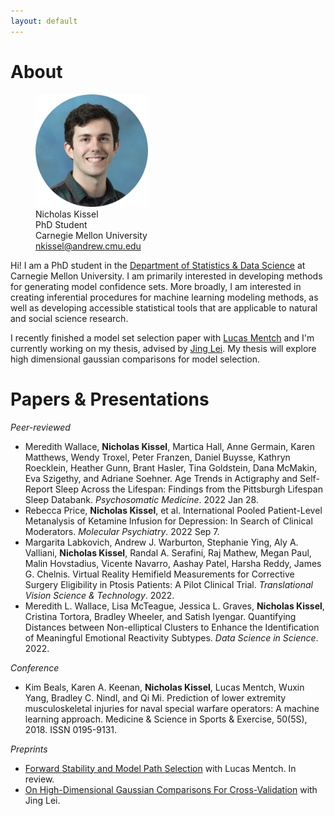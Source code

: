 ```yaml
---
layout: default
---
```


<!-- [Reading](reading.md) &nbsp;&nbsp;&nbsp; [Links](links.md) &nbsp;&nbsp;&nbsp; [Contact](contact.md) -->

<!-- <div style="text-align: right">
<a href="pages/reading.html">Reading</a>
 &nbsp;&nbsp;&nbsp; <a href="pages/links.html">Links</a> &nbsp;&nbsp;&nbsp; <a href="pages/contact.html">Contact</a> </div> -->

<!-- <figure>
    <img src='headshot.png' alt='missing' width='200' title='Me!' />
</figure>

  
**Nicholas Kissel**  
**PhD Student**  
**Carnegie Mellon University**  
**Contact: nkissel@andrew.cmu.edu**   -->

# About

<figure>
    <img src='headshot.png' alt='missing' width='180' title='Me!' />
    <figcaption>Nicholas Kissel <br /> PhD Student <br /> Carnegie Mellon University <br /> <a href="mailto:nkissel@andrew.cmu.edu">nkissel@andrew.cmu.edu</a> </figcaption> 
</figure>

Hi! I am a PhD student in the [Department of Statistics & Data Science](http://www.stat.cmu.edu/) at Carnegie Mellon University. I am primarily interested in developing methods for generating model confidence sets. More broadly, I am interested in creating inferential procedures for machine learning modeling methods, as well as developing accessible statistical tools that are applicable to natural and social science research. 

I recently finished a model set selection paper with [Lucas Mentch](http://lucasmentch.com/index.html) and I'm currently working on my thesis, advised by [Jing Lei](https://www.stat.cmu.edu/~jinglei/). My thesis will explore high dimensional gaussian comparisons for model selection.


# Papers & Presentations
*Peer-reviewed*
* Meredith Wallace, **Nicholas Kissel**, Martica Hall, Anne Germain, Karen Matthews, Wendy Troxel, Peter Franzen, Daniel Buysse, Kathryn Roecklein, Heather Gunn, Brant Hasler, Tina Goldstein, Dana McMakin, Eva Szigethy, and Adriane Soehner. Age Trends in Actigraphy and Self-Report Sleep Across the Lifespan: Findings from the Pittsburgh Lifespan Sleep Databank. *Psychosomatic Medicine*. 2022 Jan 28. 
* Rebecca Price, **Nicholas Kissel**, et al. International Pooled Patient-Level Metanalysis of Ketamine Infusion for Depression: In Search of Clinical Moderators. *Molecular Psychiatry*. 2022 Sep 7. 
* Margarita Labkovich, Andrew J. Warburton, Stephanie Ying, Aly A. Valliani, **Nicholas Kissel**, Randal A. Serafini, Raj Mathew, Megan Paul, Malin Hovstadius, Vicente Navarro, Aashay Patel, Harsha Reddy, James G. Chelnis. Virtual Reality Hemifield Measurements for Corrective Surgery Eligibility in Ptosis Patients: A Pilot Clinical Trial. *Translational Vision Science & Technology*. 2022. 
* Meredith L. Wallace, Lisa McTeague, Jessica L. Graves, **Nicholas Kissel**, Cristina Tortora, Bradley Wheeler, and Satish Iyengar. Quantifying Distances between Non-elliptical Clusters to Enhance the Identification of Meaningful Emotional Reactivity Subtypes. *Data Science in Science*. 2022. 

*Conference*
* Kim Beals, Karen A. Keenan, **Nicholas Kissel**, Lucas Mentch, Wuxin Yang, Bradley C. Nindl, and Qi Mi.  Prediction of lower extremity musculoskeletal injuries for naval special warfare operators:  A machine learning approach. Medicine & Science in Sports & Exercise, 50(5S), 2018.  ISSN 0195-9131.

*Preprints*
* [Forward Stability and Model Path Selection](https://arxiv.org/abs/2103.03462) with Lucas Mentch. In review. 
* [On High-Dimensional Gaussian Comparisons For Cross-Validation](https://arxiv.org/abs/2211.04958) with Jing Lei.

